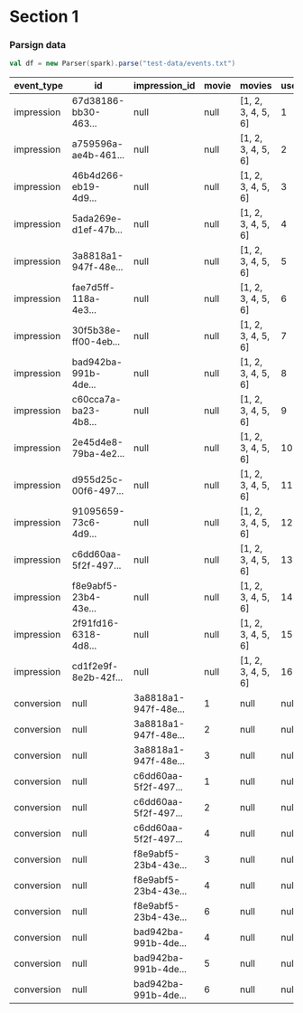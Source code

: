 # Section 1

### Parsign data


```scala
val df = new Parser(spark).parse("test-data/events.txt")
```


event_type|                  id|       impression_id|movie|            movies|user_id
----------|--------------------|--------------------|-----|------------------|-------
impression|67d38186-bb30-463...|                null| null|\[1, 2, 3, 4, 5, 6\]|      1
impression|a759596a-ae4b-461...|                null| null|\[1, 2, 3, 4, 5, 6\]|      2
impression|46b4d266-eb19-4d9...|                null| null|\[1, 2, 3, 4, 5, 6\]|      3
impression|5ada269e-d1ef-47b...|                null| null|\[1, 2, 3, 4, 5, 6\]|      4
impression|3a8818a1-947f-48e...|                null| null|\[1, 2, 3, 4, 5, 6\]|      5
impression|fae7d5ff-118a-4e3...|                null| null|\[1, 2, 3, 4, 5, 6\]|      6
impression|30f5b38e-ff00-4eb...|                null| null|\[1, 2, 3, 4, 5, 6\]|      7
impression|bad942ba-991b-4de...|                null| null|\[1, 2, 3, 4, 5, 6\]|      8
impression|c60cca7a-ba23-4b8...|                null| null|\[1, 2, 3, 4, 5, 6\]|      9
impression|2e45d4e8-79ba-4e2...|                null| null|\[1, 2, 3, 4, 5, 6\]|     10
impression|d955d25c-00f6-497...|                null| null|\[1, 2, 3, 4, 5, 6\]|     11
impression|91095659-73c6-4d9...|                null| null|\[1, 2, 3, 4, 5, 6\]|     12
impression|c6dd60aa-5f2f-497...|                null| null|\[1, 2, 3, 4, 5, 6\]|     13
impression|f8e9abf5-23b4-43e...|                null| null|\[1, 2, 3, 4, 5, 6\]|     14
impression|2f91fd16-6318-4d8...|                null| null|\[1, 2, 3, 4, 5, 6\]|     15
impression|cd1f2e9f-8e2b-42f...|                null| null|\[1, 2, 3, 4, 5, 6\]|     16
conversion|                null|3a8818a1-947f-48e...|    1|              null|   null
conversion|                null|3a8818a1-947f-48e...|    2|              null|   null
conversion|                null|3a8818a1-947f-48e...|    3|              null|   null
conversion|                null|c6dd60aa-5f2f-497...|    1|              null|   null
conversion|                null|c6dd60aa-5f2f-497...|    2|              null|   null
conversion|                null|c6dd60aa-5f2f-497...|    4|              null|   null
conversion|                null|f8e9abf5-23b4-43e...|    3|              null|   null
conversion|                null|f8e9abf5-23b4-43e...|    4|              null|   null
conversion|                null|f8e9abf5-23b4-43e...|    6|              null|   null
conversion|                null|bad942ba-991b-4de...|    4|              null|   null
conversion|                null|bad942ba-991b-4de...|    5|              null|   null
conversion|                null|bad942ba-991b-4de...|    6|              null|   null


